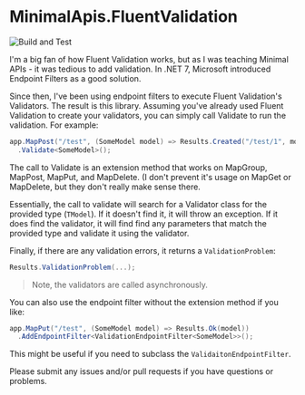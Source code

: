 # MinimalApis.FluentValidation

![Build and Test](https://github.com/shawnwildermuth/MinimalApis.FluentValidation/actions/workflows/buildandtest.yml/badge.svg)

I'm a big fan of how Fluent Validation works, but as I was teaching Minimal APIs - it was tedious to add validation. In .NET 7, Microsoft introduced Endpoint Filters as a good solution.

Since then, I've been using endpoint filters to execute Fluent Validation's Validators. The result is this library. Assuming you've already used Fluent Validation to create your validators, you can simply call Validate to run the validation. For example:

```cs
app.MapPost("/test", (SomeModel model) => Results.Created("/test/1", model))
  .Validate<SomeModel>();
```

The call to Validate is an extension method that works on MapGroup, MapPost, MapPut, and MapDelete. (I don't prevent it's usage on MapGet or MapDelete, but they don't really make sense there. 

Essentially, the call to validate will search for a Validator class for the provided type (`TModel`). If it doesn't find it, it will throw an exception. If it does find the validator, it will find find any parameters that match the provided type and validate it using the validator. 

Finally, if there are any validation errors, it returns a `ValidationProblem`:

```cs
Results.ValidationProblem(...);
```

> Note, the validators are called asynchronously.

You can also use the endpoint filter without the extension method if you like:

```cs
app.MapPut("/test", (SomeModel model) => Results.Ok(model))
  .AddEndpointFilter<ValidationEndpointFilter<SomeModel>>();
```

This might be useful if you need to subclass the `ValidaitonEndpointFilter`.

Please submit any issues and/or pull requests if you have questions or problems.